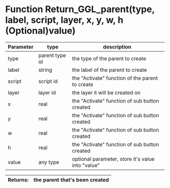 
# Function Return_GGL_parent(type, label, script, layer, x, y, w, h (Optional)value)

 Parameter    |  type   |              description                   |
|--           |       --|--                                          |
|   type      | parent type id  | the type of the parent to create |
|   label     | string  | the label of the parent to create |
|   script     | script id  | the "Activate" function of the parent to create |
|   layer     | layer id  | the layer it will be created on |
|   x     | real  | the "Activate" function of sub button created |
|   y     | real  | the "Activate" function of sub button created |
|   w     | real  | the "Activate" function of sub button created |
|   h     | real  | the "Activate" function of sub button created |
|   value | any type  | optional parameter, store it's value into "value" |

| Returns:  | the parent that's been created |
|--         |                             --|
